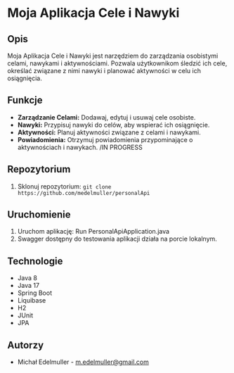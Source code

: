 # Moja Aplikacja Cele i Nawyki

## Opis

Moja Aplikacja Cele i Nawyki jest narzędziem do zarządzania osobistymi celami, nawykami i aktywnościami. Pozwala użytkownikom śledzić ich cele, określać związane z nimi nawyki i planować aktywności w celu ich osiągnięcia.

## Funkcje

- **Zarządzanie Celami:** Dodawaj, edytuj i usuwaj cele osobiste.
- **Nawyki:** Przypisuj nawyki do celów, aby wspierać ich osiągnięcie.
- **Aktywności:** Planuj aktywności związane z celami i nawykami.
- **Powiadomienia:** Otrzymuj powiadomienia przypominające o aktywnościach i nawykach. /IN PROGRESS

## Repozytorium

1. Sklonuj repozytorium: `git clone https://github.com/medelmuller/personalApi`

## Uruchomienie

1. Uruchom aplikację: Run PersonalApiApplication.java
2. Swagger dostępny do testowania aplikacji działa na porcie lokalnym.

## Technologie

- Java 8
- Java 17
- Spring Boot
- Liquibase
- H2
- JUnit
- JPA

## Autorzy

- Michał Edelmuller - m.edelmuller@gmail.com



